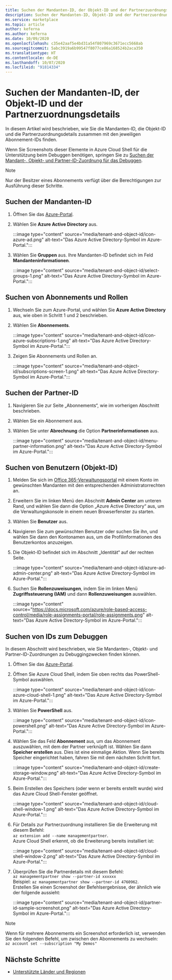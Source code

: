 ```yaml
---
title: Suchen der Mandanten-ID, der Objekt-ID und der Partnerzuordnungsdetails in Azure Marketplace
description: Suchen der Mandanten-ID, Objekt-ID und der Partnerzuordnungsdetails einer Abonnement-ID im Azure Marketplace.
ms.service: marketplace
ms.topic: article
author: keferna
ms.author: keferna
ms.date: 10/09/2020
ms.openlocfilehash: c35e42aaf5e4bd31a54f807969c3671ecc5668ab
ms.sourcegitcommit: 5abc3919a6b99547f8077ce86a168524b2aca350
ms.translationtype: HT
ms.contentlocale: de-DE
ms.lasthandoff: 10/07/2020
ms.locfileid: "91814334"
---
```

# <a name="find-tenant-id-object-id-and-partner-association-details"></a>Suchen der Mandanten-ID, der Objekt-ID und der Partnerzuordnungsdetails

In diesem Artikel wird beschrieben, wie Sie die Mandanten-ID, die Objekt-ID und die Partnerzuordnungsdetails zusammen mit den jeweiligen Abonnement-IDs finden.

Wenn Sie Screenshots dieser Elemente in Azure Cloud Shell für die Unterstützung beim Debuggen benötigen, springen Sie zu [Suchen der Mandant-, Objekt- und Partner-ID-Zuordnung für das Debuggen](#find-ids-for-debugging).

>[!Note]
> Nur der Besitzer eines Abonnements verfügt über die Berechtigungen zur Ausführung dieser Schritte.

## <a name="find-tenant-id"></a>Suchen der Mandanten-ID

1. Öffnen Sie das [Azure-Portal](https://ms.portal.azure.com/).
2. Wählen Sie **Azure Active Directory** aus.

    :::image type="content" source="media/tenant-and-object-id/icon-azure-ad.png" alt-text="Das Azure Active Directory-Symbol im Azure-Portal.":::

3. Wählen Sie **Gruppen** aus. Ihre Mandanten-ID befindet sich im Feld **Mandanteninformationen**.

    :::image type="content" source="media/tenant-and-object-id/select-groups-1.png" alt-text="Das Azure Active Directory-Symbol im Azure-Portal.":::

## <a name="find-subscriptions-and-roles"></a>Suchen von Abonnements und Rollen

1. Wechseln Sie zum Azure-Portal, und wählen Sie **Azure Active Directory** aus, wie oben in Schritt 1 und 2 beschrieben.
2. Wählen Sie **Abonnements**.

    :::image type="content" source="media/tenant-and-object-id/icon-azure-subscriptions-1.png" alt-text="Das Azure Active Directory-Symbol im Azure-Portal.":::

3. Zeigen Sie Abonnements und Rollen an.

    :::image type="content" source="media/tenant-and-object-id/subscriptions-screen-1.png" alt-text="Das Azure Active Directory-Symbol im Azure-Portal.":::

## <a name="find-partner-id"></a>Suchen der Partner-ID

1. Navigieren Sie zur Seite „Abonnements“, wie im vorherigen Abschnitt beschrieben.
2. Wählen Sie ein Abonnement aus.
3. Wählen Sie unter **Abrechnung** die Option **Partnerinformationen** aus.

    :::image type="content" source="media/tenant-and-object-id/menu-partner-information.png" alt-text="Das Azure Active Directory-Symbol im Azure-Portal.":::

## <a name="find-user-object-id"></a>Suchen von Benutzern (Objekt-ID)

1. Melden Sie sich im [Office 365-Verwaltungsportal](https://portal.office.com/adminportal/home) mit einem Konto im gewünschten Mandanten mit den entsprechenden Administratorrechten an.
2. Erweitern Sie im linken Menü den Abschnitt **Admin Center** am unteren Rand, und wählen Sie dann die Option „Azure Active Directory“ aus, um die Verwaltungskonsole in einem neuen Browserfenster zu starten.
3. Wählen Sie **Benutzer** aus.
4. Navigieren Sie zum gewünschten Benutzer oder suchen Sie ihn, und wählen Sie dann den Kontonamen aus, um die Profilinformationen des Benutzerkontos anzuzeigen.
5. Die Objekt-ID befindet sich im Abschnitt „Identität“ auf der rechten Seite.

    :::image type="content" source="media/tenant-and-object-id/azure-ad-admin-center.png" alt-text="Das Azure Active Directory-Symbol im Azure-Portal.":::

6. Suchen Sie **Rollenzuweisungen**, indem Sie im linken Menü **Zugriffssteuerung (IAM)** und dann **Rollenzuweisungen** auswählen.

    :::image type="content" source="https://docs.microsoft.com/azure/role-based-access-control/media/role-assignments-portal/role-assignments.png" alt-text="Das Azure Active Directory-Symbol im Azure-Portal.":::

## <a name="find-ids-for-debugging"></a>Suchen von IDs zum Debuggen

In diesem Abschnitt wird beschrieben, wie Sie Mandanten-, Objekt- und Partner-ID-Zuordnungen zu Debuggingzwecken finden können.

1. Öffnen Sie das [Azure-Portal](https://ms.portal.azure.com/).
2. Öffnen Sie Azure Cloud Shell, indem Sie oben rechts das PowerShell-Symbol auswählen.

    :::image type="content" source="media/tenant-and-object-id/icon-azure-cloud-shell-1.png" alt-text="Das Azure Active Directory-Symbol im Azure-Portal.":::

3. Wählen Sie **PowerShell** aus.

    :::image type="content" source="media/tenant-and-object-id/icon-powershell.png" alt-text="Das Azure Active Directory-Symbol im Azure-Portal.":::

4. Wählen Sie das Feld **Abonnement** aus, um das Abonnement auszuwählen, mit dem der Partner verknüpft ist. Wählen Sie dann **Speicher erstellen** aus. Dies ist eine einmalige Aktion. Wenn Sie bereits Speicher eingerichtet haben, fahren Sie mit dem nächsten Schritt fort.

    :::image type="content" source="media/tenant-and-object-id/create-storage-window.png" alt-text="Das Azure Active Directory-Symbol im Azure-Portal.":::

5. Beim Erstellen des Speichers (oder wenn er bereits erstellt wurde) wird das Azure Cloud Shell-Fenster geöffnet.

    :::image type="content" source="media/tenant-and-object-id/cloud-shell-window-1.png" alt-text="Das Azure Active Directory-Symbol im Azure-Portal.":::

6. Für Details zur Partnerzuordnung installieren Sie die Erweiterung mit diesem Befehl:<br>`az extension add --name managementpartner`.<br>Azure Cloud Shell erkennt, ob die Erweiterung bereits installiert ist:

    :::image type="content" source="media/tenant-and-object-id/cloud-shell-window-2.png" alt-text="Das Azure Active Directory-Symbol im Azure-Portal.":::

7. Überprüfen Sie die Partnerdetails mit diesem Befehl:<br>`az managementpartner show --partner-id xxxxxx`<br>Beispiel: `az managementpartner show --partner-id 4760962`.<br>Erstellen Sie einen Screenshot der Befehlsergebnisse, der ähnlich wie der folgende aussieht:

    :::image type="content" source="media/tenant-and-object-id/partner-id-sample-screenshot.png" alt-text="Das Azure Active Directory-Symbol im Azure-Portal.":::

>[!NOTE]
>Wenn für mehrere Abonnements ein Screenshot erforderlich ist, verwenden Sie den folgenden Befehl, um zwischen den Abonnements zu wechseln:<br>`az account set --subscription "My Demos"`

## <a name="next-steps"></a>Nächste Schritte

- [Unterstützte Länder und Regionen](sell-from-countries.md)